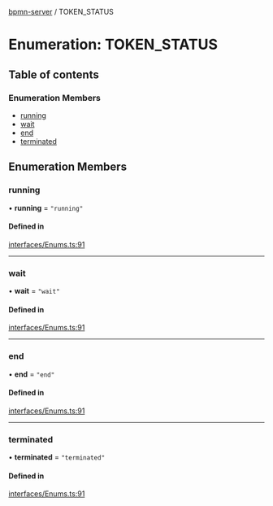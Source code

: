 [bpmn-server](../readme.md) / TOKEN\_STATUS

# Enumeration: TOKEN\_STATUS

## Table of contents

### Enumeration Members

- [running](TOKEN_STATUS.md#running)
- [wait](TOKEN_STATUS.md#wait)
- [end](TOKEN_STATUS.md#end)
- [terminated](TOKEN_STATUS.md#terminated)

## Enumeration Members

### running

• **running** = ``"running"``

#### Defined in

[interfaces/Enums.ts:91](https://github.com/bpmnServer/bpmn-server/blob/67a073b/src/interfaces/Enums.ts#L91)

___

### wait

• **wait** = ``"wait"``

#### Defined in

[interfaces/Enums.ts:91](https://github.com/bpmnServer/bpmn-server/blob/67a073b/src/interfaces/Enums.ts#L91)

___

### end

• **end** = ``"end"``

#### Defined in

[interfaces/Enums.ts:91](https://github.com/bpmnServer/bpmn-server/blob/67a073b/src/interfaces/Enums.ts#L91)

___

### terminated

• **terminated** = ``"terminated"``

#### Defined in

[interfaces/Enums.ts:91](https://github.com/bpmnServer/bpmn-server/blob/67a073b/src/interfaces/Enums.ts#L91)
